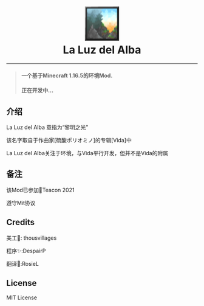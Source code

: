 
<h1 align="center">
<img width="90" src="https://raw.githubusercontent.com/DespairP/LaLuzdelAlba/master/src/main/resources/META-INF/logo.png"/>
<br/>La Luz del Alba
</h1>

- - -
> #### 一个基于Minecraft 1.16.5的环境Mod.
> #### 正在开发中...

## **介绍**
La Luz del Alba 意指为“黎明之光”

该名字取自于作曲家[硫酸ポリオミノ]的专辑[Vida]中

La Luz del Alba关注于环境，与Vida平行开发，但并不是Vida的附属

## **备注**
该Mod已参加🍵Teacon 2021

遵守Mit协议

## **Credits**
美工🎨: thousvillages

程序✨:DespairP

翻译🎈:RosieL

## **License**
MIT License
